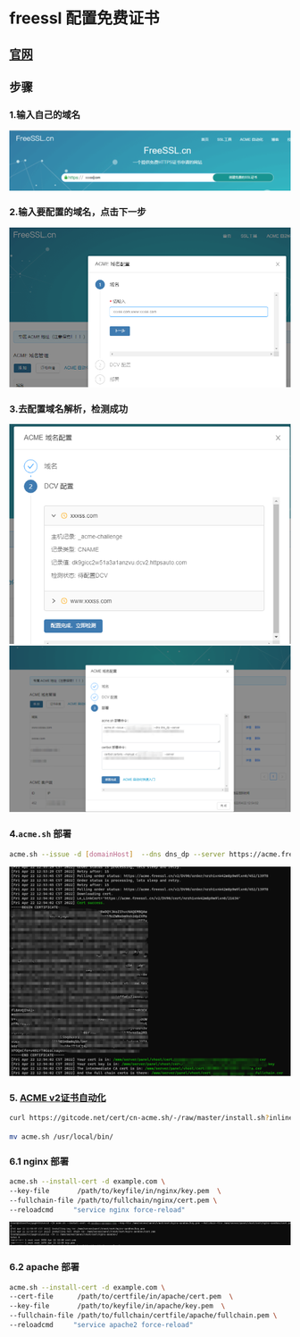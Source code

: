 # freessl 配置免费证书

## [官网](https://freessl.cn/)

## 步骤

### 1.输入自己的域名
![img.png](img.png)

### 2.输入要配置的域名，点击下一步
![img_1.png](img_1.png)

### 3.去配置域名解析，检测成功
![img_2.png](img_2.png)
![img_3.png](img_3.png)

### 4.`acme.sh` 部署

```bash
acme.sh --issue -d [domainHost]  --dns dns_dp --server https://acme.freessl.cn/v2/DV90/directory/xxxxxxxxxxxxxx
```

![img_4.png](img_4.png)

### 5. [ACME v2证书自动化](https://blog.freessl.cn/acme-quick-start/)

```bash
curl https://gitcode.net/cert/cn-acme.sh/-/raw/master/install.sh?inline=false | sh -s email=my@example.com

mv acme.sh /usr/local/bin/

```

### 6.1 nginx  部署
```bash
acme.sh --install-cert -d example.com \
--key-file       /path/to/keyfile/in/nginx/key.pem  \
--fullchain-file /path/to/fullchain/nginx/cert.pem \
--reloadcmd     "service nginx force-reload"
```

![img_5.png](img_5.png)

### 6.2 apache  部署
```bash
acme.sh --install-cert -d example.com \
--cert-file      /path/to/certfile/in/apache/cert.pem  \
--key-file       /path/to/keyfile/in/apache/key.pem  \
--fullchain-file /path/to/fullchain/certfile/apache/fullchain.pem \
--reloadcmd     "service apache2 force-reload"
```